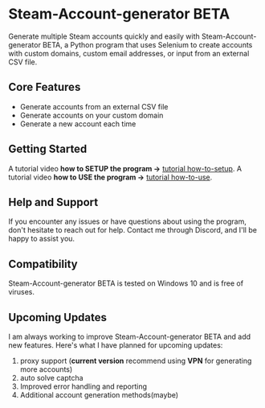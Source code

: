 # Steam-Account-generator BETA
Generate multiple Steam accounts quickly and easily with Steam-Account-generator BETA, a Python program that uses Selenium to create accounts with custom domains, custom email addresses, or input from an external CSV file.

## Core Features
* Generate accounts from an external CSV file
* Generate accounts on your custom domain
* Generate a new account each time

## Getting Started
A tutorial video **how to SETUP the program ->** [tutorial how-to-setup](https://youtu.be/i42OlgQqjr8).
A tutorial video **how to USE the program ->** [tutorial how-to-use](https://vimeo.com/872169291?share=copy).

## Help and Support
If you encounter any issues or have questions about using the program, don't hesitate to reach out for help. Contact me through Discord, and I'll be happy to assist you.

## Compatibility
Steam-Account-generator BETA is tested on Windows 10 and is free of viruses.

## Upcoming Updates
I am always working to improve Steam-Account-generator BETA and add new features. Here's what I have planned for upcoming updates:

1. proxy support (**current version** recommend using **VPN** for generating more accounts)
2. auto solve captcha
3. Improved error handling and reporting
4. Additional account generation methods(maybe)